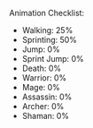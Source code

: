 Animation Checklist:
 - Walking: 25%
 - Sprinting: 50%
 - Jump: 0%
 - Sprint Jump: 0%
 - Death: 0%
 - Warrior: 0%
 - Mage: 0%
 - Assassin: 0%
 - Archer: 0%
 - Shaman: 0%
